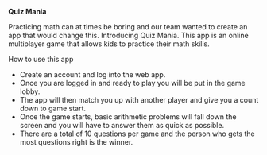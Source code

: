 **Quiz Mania**

Practicing math can at times be boring and our team wanted to create an app that would change this. Introducing Quiz Mania. This app is an online multiplayer game that allows kids to practice their math skills.

How to use this app
  - Create an account and log into the web app.
  - Once you are logged in and ready to play you will be put in the game lobby.
  - The app will then match you up with another player and give you a count down to game start.
   - Once the game starts, basic arithmetic problems will fall down the screen and you will have to answer them as quick as possible.
   - There are a total of 10 questions per game and the person who gets the most questions right is the winner.
